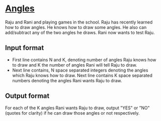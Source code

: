 # [Angles][link]

Raju and Rani and playing games in the school. Raju has recently learned how to draw angles. He knows how to draw some angles. He also can add/subtract any of the two angles he draws. Rani now wants to test Raju.

## Input format

- First line contains N and K, denoting number of angles Raju knows how to draw and K the number of angles Rani will tell Raju to draw.
- Next line contains, N space separated integers denoting the angles which Raju knows how to draw. Next line contains K space separated numbers denoting the angles Rani wants Raju to draw.

## Output format

For each of the K angles Rani wants Raju to draw, output "YES" or "NO" (quotes for clarity) if he can draw those angles or not respectively.

[link]: https://www.hackerearth.com/practice/algorithms/dynamic-programming/introduction-to-dynamic-programming-1/practice-problems/algorithm/angles-2/
